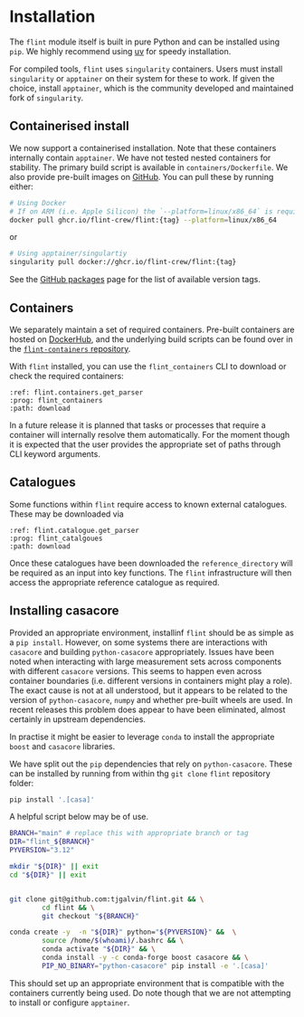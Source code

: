 # Installation

The `flint` module itself is built in pure Python and can be installed using `pip`. We highly recommend using [uv](https://docs.astral.sh/uv/) for speedy installation.

For compiled tools, `flint` uses `singularity` containers. Users must install `singularity` or `apptainer` on their system for these to work. If given the choice, install `apptainer`, which is the community developed and maintained fork of `singularity`.

## Containerised install

We now support a containerised installation. Note that these containers internally contain `apptainer`. We have not tested nested containers for stability. The primary build script is available in `containers/Dockerfile`. We also provide pre-built images on [GitHub](https://github.com/flint-crew/flint/pkgs/container/flint). You can pull these by running either:

```bash
# Using Docker
# If on ARM (i.e. Apple Silicon) the `--platform=linux/x86_64` is required
docker pull ghcr.io/flint-crew/flint:{tag} --platform=linux/x86_64
```

or

```bash
# Using apptainer/singulartiy
singularity pull docker://ghcr.io/flint-crew/flint:{tag}
```

See the [GitHub packages](https://github.com/flint-crew/flint/pkgs/container/flint) page for the list of available version tags.

## Containers

We separately maintain a set of required containers. Pre-built containers are hosted on [DockerHub](https://hub.docker.com/r/alecthomson/flint-containers/tags), and the underlying build scripts can be found over in the [`flint-containers` repository](https://github.com/flint-crew/flint-containers).

With `flint` installed, you can use the `flint_containers` CLI to download or check the required containers:

```{argparse}
:ref: flint.containers.get_parser
:prog: flint_containers
:path: download
```

In a future release it is planned that tasks or processes that require a container
will internally resolve them automatically. For the moment though it is expected
that the user provides the appropriate set of paths through CLI keyword arguments.

## Catalogues

Some functions within `flint` require access to known external catalogues. These may be downloaded via

```{argparse}
:ref: flint.catalogue.get_parser
:prog: flint_catalgoues
:path: download
```

Once these catalogues have been downloaded the `reference_directory` will be required as an input into key functions. The `flint` infrastructure will then access the appropriate reference catalogue as required.

## Installing casacore

Provided an appropriate environment, installinf `flint` should be as simple as a
`pip install`. However, on some systems there are interactions with `casacore` and building
`python-casacore` appropriately. Issues have been noted when interacting with
large measurement sets across components with different `casacore` versions.
This seems to happen even across container boundaries (i.e. different versions
in containers might play a role). The exact cause is not at all understood, but
it appears to be related to the version of `python-casacore`, `numpy` and
whether pre-built wheels are used. In recent releases this problem does appear
to have been eliminated, almost certainly in upstream dependencies.

In practise it might be easier to leverage `conda` to install the appropriate
`boost` and `casacore` libraries.

We have split out the `pip` dependencies that rely on `python-casacore`. These
can be installed by running from within thg `git clone` `flint` repository folder:

```bash
pip install '.[casa]'
```

A helpful script below may be of use.

```bash
BRANCH="main" # replace this with appropriate branch or tag
DIR="flint_${BRANCH}"
PYVERSION="3.12"

mkdir "${DIR}" || exit
cd "${DIR}" || exit


git clone git@github.com:tjgalvin/flint.git && \
        cd flint && \
        git checkout "${BRANCH}"

conda create -y  -n "${DIR}" python="${PYVERSION}" &&  \
        source /home/$(whoami)/.bashrc && \
        conda activate "${DIR}" && \
        conda install -y -c conda-forge boost casacore && \
        PIP_NO_BINARY="python-casacore" pip install -e '.[casa]'
```

This should set up an appropriate environment that is compatible with the
containers currently being used. Do note though that we are not attempting
to install or configure `apptainer`.

